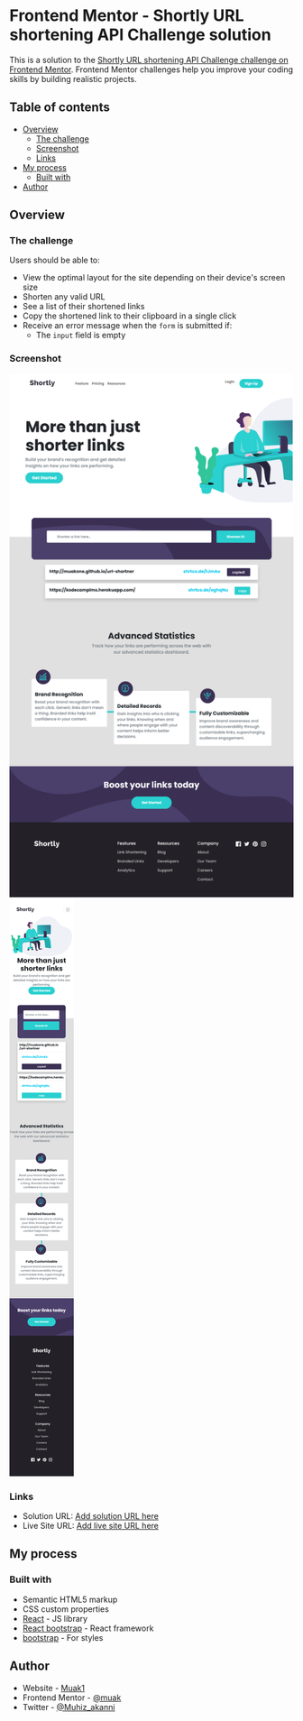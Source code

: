 # Frontend Mentor - Shortly URL shortening API Challenge solution

This is a solution to the [Shortly URL shortening API Challenge challenge on Frontend Mentor](https://www.frontendmentor.io/challenges/url-shortening-api-landing-page-2ce3ob-G). Frontend Mentor challenges help you improve your coding skills by building realistic projects. 

## Table of contents

- [Overview](#overview)
  - [The challenge](#the-challenge)
  - [Screenshot](#screenshot)
  - [Links](#links)
- [My process](#my-process)
  - [Built with](#built-with)
- [Author](#author)


## Overview

### The challenge

Users should be able to:

- View the optimal layout for the site depending on their device's screen size
- Shorten any valid URL
- See a list of their shortened links
- Copy the shortened link to their clipboard in a single click
- Receive an error message when the `form` is submitted if:
  - The `input` field is empty

### Screenshot

![desktop view](./src/images/shortner-desktop-view.png)
![mobile view](./src/images/shortner-mobile-view.png)

### Links

- Solution URL: [Add solution URL here](https://your-solution-url.com)
- Live Site URL: [Add live site URL here](http://muakone.github.io/url-shortner)


## My process

### Built with

- Semantic HTML5 markup
- CSS custom properties
- [React](https://reactjs.org/) - JS library
- [React bootstrap](https://react-bootstrap.github.io/) - React framework
- [bootstrap](https://getbootstrap.com/) - For styles

## Author

- Website - [Muak1](https://www.your-site.com)
- Frontend Mentor - [@muak](https://www.frontendmentor.io/profile/muak)
- Twitter - [@Muhiz_akanni](https://www.twitter.com/Muhiz_akanni)


